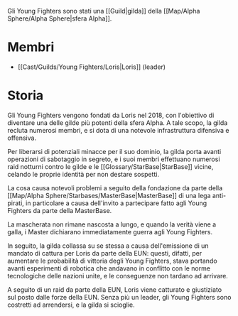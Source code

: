 Gli Young Fighters sono stati una [[Guild|gilda]] della [[Map/Alpha Sphere/Alpha Sphere|sfera Alpha]].

# Membri

- [[Cast/Guilds/Young Fighters/Loris|Loris]] (leader)

# Storia

Gli Young Fighters vengono fondati da Loris nel 2018, con l'obiettivo di diventare una delle gilde più potenti della sfera Alpha. A tale scopo, la gilda recluta numerosi membri, e si dota di una notevole infrastruttura difensiva e offensiva.

Per liberarsi di potenziali minacce per il suo dominio, la gilda porta avanti operazioni di sabotaggio in segreto, e i suoi membri effettuano numerosi raid notturni contro le gilde e le [[Glossary/StarBase|StarBase]] vicine, celando le proprie identità per non destare sospetti.

La cosa causa notevoli problemi a seguito della fondazione da parte della [[Map/Alpha Sphere/Starbases/MasterBase|MasterBase]] di una lega anti-pirati, in particolare a causa dell'invito a partecipare fatto agli Young Fighters da parte della MasterBase.

La mascherata non rimane nascosta a lungo, e quando la verità viene a galla, i Master dichiarano immediatamente guerra agli Young Fighters.

In seguito, la gilda collassa su se stessa a causa dell'emissione di un mandato di cattura per Loris da parte della EUN: questi, difatti, per aumentare le probabilità di vittoria degli Young Fighters, stava portando avanti esperimenti di robotica che andavano in conflitto con le norme tecnologiche delle nazioni unite, e le conseguenze non tardano ad arrivare.

A seguito di un raid da parte della EUN, Loris viene catturato e giustiziato sul posto dalle forze della EUN. Senza più un leader, gli Young Fighters sono costretti ad arrendersi, e la gilda si scioglie.